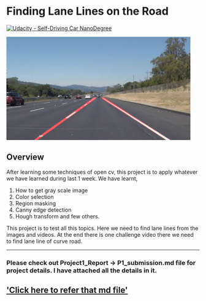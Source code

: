 # **Finding Lane Lines on the Road** 
[![Udacity - Self-Driving Car NanoDegree](https://s3.amazonaws.com/udacity-sdc/github/shield-carnd.svg)](http://www.udacity.com/drive)

<img src="examples/laneLines_thirdPass.jpg" width="480" alt="Combined Image" />

Overview
---------------------------------------------------------------------------------------------------------------------------------------

After learning some techniques of open cv, this project is to apply whatever we have learned during last 1 week. We have learnt, 

1) How to get gray scale image
2) Color selection
3) Region masking
4) Canny edge detection
5) Hough transform and few others.

This project is to test all this topics. Here we need to find lane lines from the images and videos. At the end there is one challenge video there we need to find lane line of curve road.

---------------------------------------------------------------------------------------------------------------------------------------
### Please check out Project1_Report -> P1_submission.md file for project details. I have attached all the details in it. 
## ['Click here to refer that md file'](Project1_Report/P1_submission.md)
